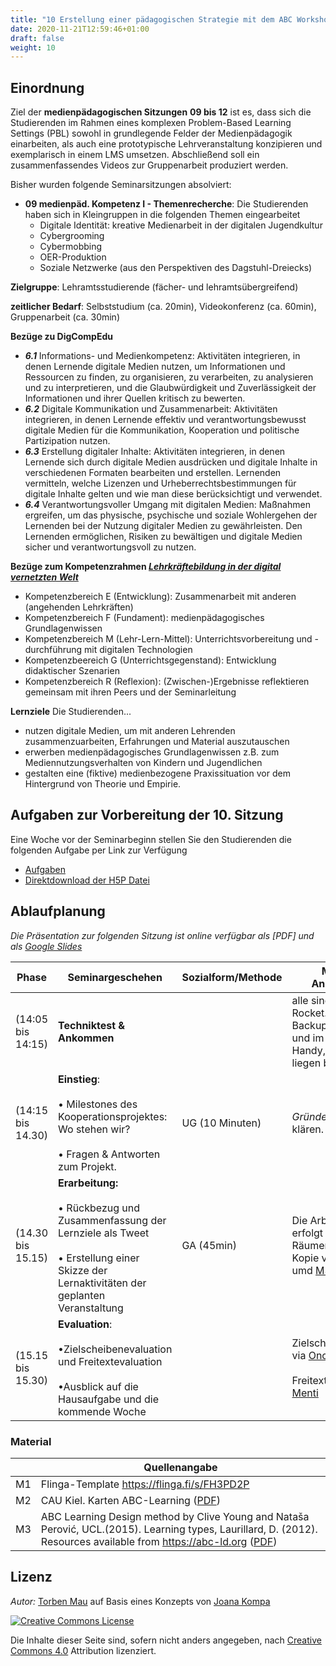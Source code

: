 ```yaml
---
title: "10 Erstellung einer pädagogischen Strategie mit dem ABC Workshop Format"
date: 2020-11-21T12:59:46+01:00
draft: false
weight: 10
---
```


## Einordnung 
Ziel der **medienpädagogischen Sitzungen** **09 bis 12** ist es, dass sich die Studierenden im Rahmen eines komplexen Problem-Based Learning Settings (PBL) sowohl in grundlegende Felder der Medienpädagogik einarbeiten, als auch eine prototypische Lehrveranstaltung konzipieren und exemplarisch in einem LMS umsetzen. 
Abschließend soll ein zusammenfassendes Videos zur  Gruppenarbeit produziert werden.


Bisher wurden folgende Seminarsitzungen absolviert:
* **09 medienpäd. Kompetenz I - Themenrecherche**: Die Studierenden haben sich in Kleingruppen in die folgenden Themen eingearbeitet 
    * Digitale Identität: kreative Medienarbeit in der digitalen Jugendkultur 
    * Cybergrooming 
    * Cybermobbing 
    * OER-Produktion
    * Soziale Netzwerke (aus den Perspektiven des Dagstuhl-Dreiecks)



 **Zielgruppe**: Lehramtsstudierende (fächer- und lehramtsübergreifend) 
 
**zeitlicher Bedarf**: Selbststudium (ca. 20min), Videokonferenz (ca. 60min), Gruppenarbeit (ca. 30min)

**Bezüge zu DigCompEdu** 
* ***6.1*** Informations- und Medienkompetenz: Aktivitäten integrieren, in denen Lernende digitale Medien nutzen, um Informationen und Ressourcen zu finden, zu organisieren, zu verarbeiten, zu analysieren und zu interpretieren, und die Glaubwürdigkeit und Zuverlässigkeit der Informationen und ihrer Quellen kritisch zu bewerten. 
* ***6.2*** Digitale Kommunikation und Zusammenarbeit: Aktivitäten integrieren, in denen Lernende effektiv und verantwortungsbewusst digitale Medien für die Kommunikation, Kooperation und politische Partizipation nutzen.
* ***6.3***  Erstellung digitaler Inhalte: Aktivitäten integrieren, in denen Lernende sich durch digitale Medien ausdrücken und digitale Inhalte in verschiedenen Formaten bearbeiten und erstellen. Lernenden vermitteln, welche Lizenzen und Urheberrechtsbestimmungen für digitale Inhalte gelten und wie man diese berücksichtigt und verwendet. 
* ***6.4***  Verantwortungsvoller Umgang mit digitalen Medien: Maßnahmen ergreifen, um das physische, psychische und soziale Wohlergehen der Lernenden bei der Nutzung digitaler Medien zu gewährleisten. Den Lernenden ermöglichen, Risiken zu bewältigen und digitale Medien sicher und verantwortungsvoll zu nutzen.


**Bezüge zum Kompetenzrahmen *[Lehrkräftebildung in der digital vernetzten Welt](http://www.lehrerbildungsverbund-niedersachsen.de/index.php?s=KompetenzrahmenLehrkraeftebildunginderdigitalvernetztenWelt)*** 
+  Kompetenzbereich E (Entwicklung): Zusammenarbeit mit anderen (angehenden Lehrkräften)
+ Kompetenzbereich F (Fundament): medienpädagogisches Grundlagenwissen
+ Kompetenzbereich M (Lehr-Lern-Mittel): Unterrichtsvorbereitung und -durchführung mit digitalen Technologien
+ Kompetenzbeereich G (Unterrichtsgegenstand): Entwicklung didaktischer Szenarien
+ Kompetenzbereich R (Reflexion): (Zwischen-)Ergebnisse reflektieren  gemeinsam mit ihren Peers und der Seminarleitung


**Lernziele**  Die Studierenden... 
+ nutzen  digitale Medien, um mit anderen Lehrenden zusammenzuarbeiten, Erfahrungen und Material auszutauschen 
+ erwerben medienpädagogisches Grundlagenwissen  z.B. zum Mediennutzungsverhalten von Kindern und Jugendlichen
+  gestalten  eine (fiktive) medienbezogene Praxissituation vor dem Hintergrund von Theorie und Empirie. 

## Aufgaben zur Vorbereitung der 10. Sitzung

Eine Woche vor der Seminarbeginn stellen Sie den Studierenden die folgenden  Aufgabe per Link zur Verfügung

* [Aufgaben](https://lehrerbildung.github.io/4_die_sitzungen/f_aufgaben/)
* [Direktdownload der H5P Datei](https://github.com/Lehrerbildung/BKD-github/raw/main/content/h5pElemente/10-paeda_konzept.h5p) 


## Ablaufplanung 

*Die Präsentation zur folgenden Sitzung ist online verfügbar als [PDF] und als [Google Slides](https://docs.google.com/presentation/d/1JAqkCdFw2GGxTtSmocDIXj8cIlHmukLZmDIttbSwUSg/edit?usp=sharing)*

| Phase | Seminargeschehen | Sozialform/Methode | Material & Anmerkungen |
| -------- | -------- | -------- | -------- |
| (14:05 bis 14:15) |  **Techniktest & Ankommen** |  |alle sind bei Rocket.Chat (als Backup), in Stud.IP und im BBB online. Handy, Stift und Zettel liegen bereit  |
| (14:15 bis 14.30) | **Einstieg**: <br></br>  • Milestones des Kooperationsprojektes: Wo stehen wir? <br></br> • Fragen & Antworten zum Projekt. |UG (10 Minuten) |*Gründe*: offene Fragen klären.|
| (14.30 bis 15.15) | **Erarbeitung:** <br></br>  • Rückbezug und Zusammenfassung der Lernziele als Tweet <br></br>  • Erstellung einer Skizze der Lernaktivitäten der geplanten Veranstaltung| GA (45min) | Die Arbeitsphase erfolgt in Break-Out-Räumen anhand einer Kopie von [M1](https://flinga.fi/s/FH3PD2P). [M2](https://www.einfachgutelehre.uni-kiel.de/wp-content/uploads/2019/11/Karten_ABC-Learning.pdf) umd [M3]((https://owncloud.gwdg.de/index.php/s/z1njSnjf9UlU9mq)) als Hilfe. |
| (15.15 bis 15.30) | **Evaluation**: <br></br>•Zielscheibenevaluation und Freitextevaluation <br></br>•Ausblick auf die Hausaufgabe und die kommende Woche |  | Zielscheibenevaluation via [Oncoo](https://oncoo.de/oncoo.php) <br></br> Freitextevaluation via [Menti](https://menti.com/)|




### Material 
|  | Quellenangabe | 
| -------- | -------- | 
| M1     | Flinga-Template https://flinga.fi/s/FH3PD2P  | 
| M2     | CAU Kiel. Karten ABC-Learning ([PDF](https://www.einfachgutelehre.uni-kiel.de/wp-content/uploads/2019/11/Karten_ABC-Learning.pdf))  | 
| M3     | ABC Learning Design method by Clive Young and Nataša Perović, UCL.(2015). Learning types, Laurillard, D. (2012). Resources available from https://abc-ld.org ([PDF](https://owncloud.gwdg.de/index.php/s/z1njSnjf9UlU9mq)) | | 




## Lizenz
*Autor:* [Torben Mau](https://twitter.com/torbenmau) auf Basis eines Konzepts von [Joana Kompa](https://joanakompa.com/) 


<a rel="license" href="http://creativecommons.org/licenses/by/4.0/"><img alt="Creative Commons License" style="border-width:0" src="https://i.creativecommons.org/l/by/4.0/88x31.png" /></a><br/><p>Die Inhalte dieser Seite sind, sofern nicht anders angegeben, nach <a rel="license" href="http://creativecommons.org/licenses/by/4.0/">Creative Commons 4.0</a> Attribution lizenziert.</p>



